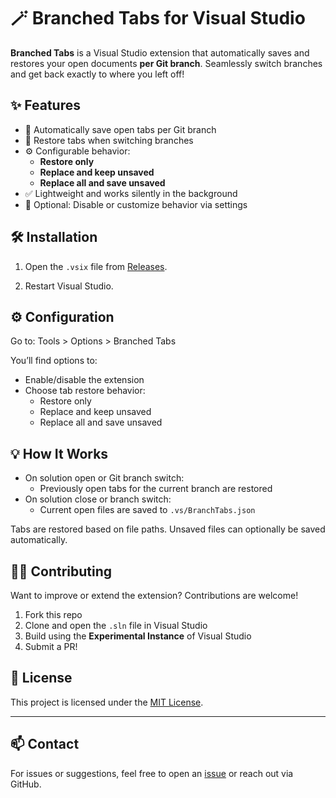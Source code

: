 # 🪄 Branched Tabs for Visual Studio

**Branched Tabs** is a Visual Studio extension that automatically saves and restores your open documents **per Git branch**. Seamlessly switch branches and get back exactly to where you left off!


## ✨ Features

- 🔀 Automatically save open tabs per Git branch
- 📂 Restore tabs when switching branches
- ⚙️ Configurable behavior:
  - **Restore only**
  - **Replace and keep unsaved**
  - **Replace all and save unsaved**
- ✅ Lightweight and works silently in the background
- 🔧 Optional: Disable or customize behavior via settings


## 🛠 Installation

1. Open the `.vsix` file from [Releases](https://github.com/MikeKatsoulakis/BranchedTabs/releases).

2. Restart Visual Studio.


## ⚙️ Configuration

Go to: 
Tools > Options > Branched Tabs

You’ll find options to:

- Enable/disable the extension
- Choose tab restore behavior:
  - Restore only
  - Replace and keep unsaved
  - Replace all and save unsaved


## 💡 How It Works

- On solution open or Git branch switch:
  - Previously open tabs for the current branch are restored
- On solution close or branch switch:
  - Current open files are saved to `.vs/BranchTabs.json`

Tabs are restored based on file paths. Unsaved files can optionally be saved automatically.


## 🧑‍💻 Contributing

Want to improve or extend the extension? Contributions are welcome!

1. Fork this repo
2. Clone and open the `.sln` file in Visual Studio
3. Build using the **Experimental Instance** of Visual Studio
4. Submit a PR!


## 📄 License

This project is licensed under the [MIT License](LICENSE).

---

## 📫 Contact

For issues or suggestions, feel free to open an [issue](https://github.com/MikeKatsoulakis/BranchedTabs/issues) or reach out via GitHub.
